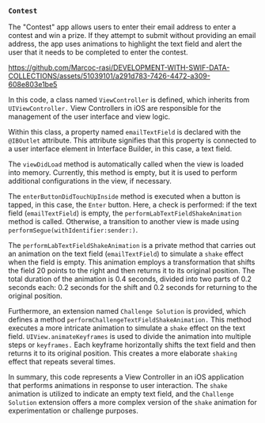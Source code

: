 ### `Contest`

The "Contest" app allows users to enter their email address to enter a contest and win a prize. If they attempt to submit without providing an email address, the app uses animations to highlight the text field and alert the user that it needs to be completed to enter the contest.

https://github.com/Marcoc-rasi/DEVELOPMENT-WITH-SWIF-DATA-COLLECTIONS/assets/51039101/a291d783-7426-4472-a309-608e803e1be5

In this code, a class named `ViewController` is defined, which inherits from `UIViewController.` View Controllers in iOS are responsible for the management of the user interface and view logic.

Within this class, a property named `emailTextField` is declared with the `@IBOutlet` attribute. This attribute signifies that this property is connected to a user interface element in Interface Builder, in this case, a text field.

The `viewDidLoad` method is automatically called when the view is loaded into memory. Currently, this method is empty, but it is used to perform additional configurations in the view, if necessary.

The `enterButtonDidTouchUpInside` method is executed when a button is tapped, in this case, the `Enter` button. Here, a check is performed: if the text field (`emailTextField`) is empty, the `performLabTextFieldShakeAnimation` method is called. Otherwise, a transition to another view is made using `performSegue(withIdentifier:sender:)`.

The `performLabTextFieldShakeAnimation` is a private method that carries out an animation on the text field (`emailTextField`) to simulate a `shake` effect when the field is empty. This animation employs a transformation that shifts the field 20 points to the right and then returns it to its original position. The total duration of the animation is 0.4 seconds, divided into two parts of 0.2 seconds each: 0.2 seconds for the shift and 0.2 seconds for returning to the original position.

Furthermore, an extension named `Challenge Solution` is provided, which defines a method `performChallengeTextFieldShakeAnimation.` This method executes a more intricate animation to simulate a `shake` effect on the text field. `UIView.animateKeyframes` is used to divide the animation into multiple steps or `keyframes.` Each keyframe horizontally shifts the text field and then returns it to its original position. This creates a more elaborate `shaking` effect that repeats several times.

In summary, this code represents a View Controller in an iOS application that performs animations in response to user interaction. The `shake` animation is utilized to indicate an empty text field, and the `Challenge Solution` extension offers a more complex version of the `shake` animation for experimentation or challenge purposes.
